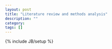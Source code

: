 ```yaml
---
layout: post
title: "Literature review and methods analysis"
description: ""
category: 
tags: []
---
```

{% include JB/setup %}
